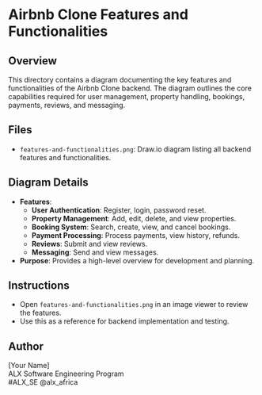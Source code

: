 # Airbnb Clone Features and Functionalities

## Overview
This directory contains a diagram documenting the key features and functionalities of the Airbnb Clone backend. The diagram outlines the core capabilities required for user management, property handling, bookings, payments, reviews, and messaging.

## Files
- `features-and-functionalities.png`: Draw.io diagram listing all backend features and functionalities.

## Diagram Details
- **Features**:
  - **User Authentication**: Register, login, password reset.
  - **Property Management**: Add, edit, delete, and view properties.
  - **Booking System**: Search, create, view, and cancel bookings.
  - **Payment Processing**: Process payments, view history, refunds.
  - **Reviews**: Submit and view reviews.
  - **Messaging**: Send and view messages.
- **Purpose**: Provides a high-level overview for development and planning.

## Instructions
- Open `features-and-functionalities.png` in an image viewer to review the features.
- Use this as a reference for backend implementation and testing.

## Author
[Your Name]  
ALX Software Engineering Program  
#ALX_SE @alx_africa
